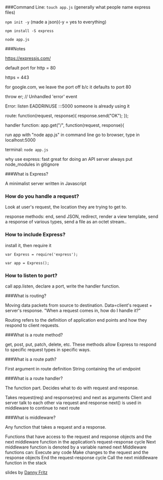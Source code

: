 ###Command Line:
`touch app.js` (generally what people name express files)

`npm init -y` (made a json)(-y = yes to everything)

`npm install -S express`

`node app.js`

###Notes

https://expressjs.com/

default port for http = 80

https = 443

for google.com, we leave the port off b/c it defaults to port 80

throw er; // Unhandled 'error' event

Error: listen EADDRINUSE :::5000 someone is already using it

route: function(request, response){
response.send("OK");
});

handler function: app.get("/", function(request, response){

run app with "node app.js" in command line
go to browser, type in localhost:5000

terminal: `node app.js`

why use express:
fast
great for doing an API server
always put node_modules in gitignore

###What is Express?

A minimalist server written in Javascript

### How do you handle a request?

Look at user's request, the location they are trying to get to.

response methods: end, send JSON, redirect, render a view template, send a response of various types, send a file as an octet stream..

### How to include Express?

install it, then require it

`var Express = require('express');`

`var app = Express();`

### How to listen to port?

call app.listen, declare a port, write the handler function.

###What is routing?

Moving data packets from source to destination. Data=client's request + server's response.
"When a request comes in, how do I handle it?"

Routing refers to the definition of application end points and how they respond to client requests.

###What is a route method?

get, post, put, patch, delete, etc.
These methods allow Express to respond to specific request types in specific ways.

###What is a route path?

First argument in route definition
String containing the url endpoint

###What is a route handler?

The function part. Decides what to do with request and response.

Takes request(req) and response(res) and next as arguments
Client and server talk to each other via request and response
next() is used in middleware to continue to next route


###What is middleware?

Any function that takes a request and a response.

Functions that have access to the request and response objects and the next middleware function in the application’s request-response cycle
Next middleware function is denoted by a variable named next
Middleware functions can:
Execute any code
Make changes to the request and the response objects
End the request-response cycle
Call the next middleware function in the stack






slides by 
[Danny Fritz](https://docs.google.com/presentation/d/1BiGB2VTtDIsdRc7IHtEk0u8Ach1gyzT3T6Wqr2SARQY/edit#slide=id.g144367c9c8_0_82)

